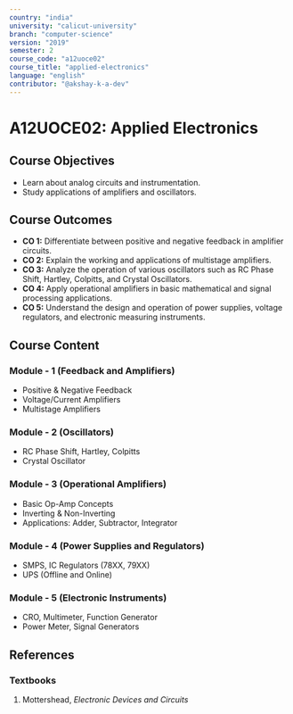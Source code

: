 ```yaml
---
country: "india"
university: "calicut-university"
branch: "computer-science"
version: "2019"
semester: 2
course_code: "a12uoce02"
course_title: "applied-electronics"
language: "english"
contributor: "@akshay-k-a-dev"
---
```


# A12UOCE02: Applied Electronics

## Course Objectives
* Learn about analog circuits and instrumentation.
* Study applications of amplifiers and oscillators.

## Course Outcomes
* **CO 1:** Differentiate between positive and negative feedback in amplifier circuits.
* **CO 2:** Explain the working and applications of multistage amplifiers.
* **CO 3:** Analyze the operation of various oscillators such as RC Phase Shift, Hartley, Colpitts, and Crystal Oscillators.
* **CO 4:** Apply operational amplifiers in basic mathematical and signal processing applications.
* **CO 5:** Understand the design and operation of power supplies, voltage regulators, and electronic measuring instruments.

## Course Content

### Module - 1 (Feedback and Amplifiers)
* Positive & Negative Feedback
* Voltage/Current Amplifiers
* Multistage Amplifiers

### Module - 2 (Oscillators)
* RC Phase Shift, Hartley, Colpitts
* Crystal Oscillator

### Module - 3 (Operational Amplifiers)
* Basic Op-Amp Concepts
* Inverting & Non-Inverting
* Applications: Adder, Subtractor, Integrator

### Module - 4 (Power Supplies and Regulators)
* SMPS, IC Regulators (78XX, 79XX)
* UPS (Offline and Online)

### Module - 5 (Electronic Instruments)
* CRO, Multimeter, Function Generator
* Power Meter, Signal Generators

## References
### Textbooks
1. Mottershead, *Electronic Devices and Circuits*
